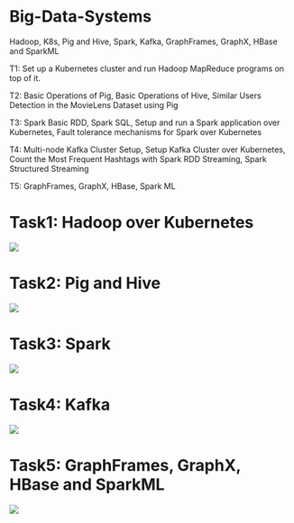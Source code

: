 # Big-Data-Systems
Hadoop, K8s, Pig and Hive, Spark, Kafka, GraphFrames, GraphX, HBase and SparkML

T1: Set up a Kubernetes cluster and run Hadoop MapReduce programs on top of it.

T2: Basic Operations of Pig, Basic Operations of Hive, Similar Users Detection in the MovieLens Dataset using Pig

T3: Spark Basic RDD, Spark SQL, Setup and run a Spark application over Kubernetes, Fault tolerance mechanisms for Spark over Kubernetes

T4: Multi-node Kafka Cluster Setup, Setup Kafka Cluster over Kubernetes, Count the Most Frequent Hashtags with Spark RDD Streaming, Spark Structured Streaming

T5: GraphFrames, GraphX, HBase, Spark ML

# Task1: Hadoop over Kubernetes

<img src="Download/img/1.jpg" class="center">

# Task2: Pig and Hive
<img src="Download/img/2.jpg" class="center">

# Task3: Spark
<img src="Download/img/3.jpg" class="center">

# Task4: Kafka
<img src="Download/img/4.jpg" class="center">

# Task5: GraphFrames, GraphX, HBase and SparkML
<img src="Download/img/5.jpg" class="center">
